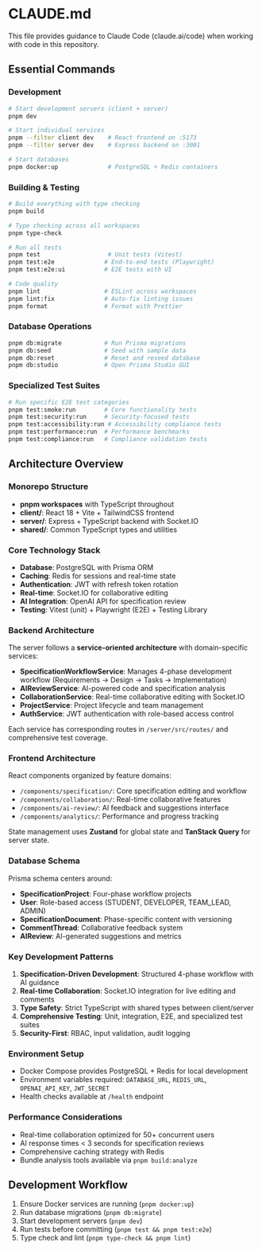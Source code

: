 # CLAUDE.md

This file provides guidance to Claude Code (claude.ai/code) when working with code in this repository.

## Essential Commands

### Development
```bash
# Start development servers (client + server)
pnpm dev

# Start individual services
pnpm --filter client dev    # React frontend on :5173
pnpm --filter server dev    # Express backend on :3001

# Start databases
pnpm docker:up              # PostgreSQL + Redis containers
```

### Building & Testing
```bash
# Build everything with type checking
pnpm build

# Type checking across all workspaces
pnpm type-check

# Run all tests
pnpm test                   # Unit tests (Vitest)
pnpm test:e2e              # End-to-end tests (Playwright)
pnpm test:e2e:ui           # E2E tests with UI

# Code quality
pnpm lint                  # ESLint across workspaces
pnpm lint:fix              # Auto-fix linting issues
pnpm format                # Format with Prettier
```

### Database Operations
```bash
pnpm db:migrate            # Run Prisma migrations
pnpm db:seed               # Seed with sample data
pnpm db:reset              # Reset and reseed database
pnpm db:studio             # Open Prisma Studio GUI
```

### Specialized Test Suites
```bash
# Run specific E2E test categories
pnpm test:smoke:run        # Core functionality tests
pnpm test:security:run     # Security-focused tests
pnpm test:accessibility:run # Accessibility compliance tests
pnpm test:performance:run  # Performance benchmarks
pnpm test:compliance:run   # Compliance validation tests
```

## Architecture Overview

### Monorepo Structure
- **pnpm workspaces** with TypeScript throughout
- **client/**: React 18 + Vite + TailwindCSS frontend
- **server/**: Express + TypeScript backend with Socket.IO
- **shared/**: Common TypeScript types and utilities

### Core Technology Stack
- **Database**: PostgreSQL with Prisma ORM
- **Caching**: Redis for sessions and real-time state
- **Authentication**: JWT with refresh token rotation
- **Real-time**: Socket.IO for collaborative editing
- **AI Integration**: OpenAI API for specification review
- **Testing**: Vitest (unit) + Playwright (E2E) + Testing Library

### Backend Architecture
The server follows a **service-oriented architecture** with domain-specific services:

- **SpecificationWorkflowService**: Manages 4-phase development workflow (Requirements → Design → Tasks → Implementation)
- **AIReviewService**: AI-powered code and specification analysis
- **CollaborationService**: Real-time collaborative editing with Socket.IO
- **ProjectService**: Project lifecycle and team management
- **AuthService**: JWT authentication with role-based access control

Each service has corresponding routes in `/server/src/routes/` and comprehensive test coverage.

### Frontend Architecture
React components organized by feature domains:

- `/components/specification/`: Core specification editing and workflow
- `/components/collaboration/`: Real-time collaborative features
- `/components/ai-review/`: AI feedback and suggestions interface
- `/components/analytics/`: Performance and progress tracking

State management uses **Zustand** for global state and **TanStack Query** for server state.

### Database Schema
Prisma schema centers around:
- **SpecificationProject**: Four-phase workflow projects
- **User**: Role-based access (STUDENT, DEVELOPER, TEAM_LEAD, ADMIN)
- **SpecificationDocument**: Phase-specific content with versioning
- **CommentThread**: Collaborative feedback system
- **AIReview**: AI-generated suggestions and metrics

### Key Development Patterns

1. **Specification-Driven Development**: Structured 4-phase workflow with AI guidance
2. **Real-time Collaboration**: Socket.IO integration for live editing and comments
3. **Type Safety**: Strict TypeScript with shared types between client/server
4. **Comprehensive Testing**: Unit, integration, E2E, and specialized test suites
5. **Security-First**: RBAC, input validation, audit logging

### Environment Setup
- Docker Compose provides PostgreSQL + Redis for local development
- Environment variables required: `DATABASE_URL`, `REDIS_URL`, `OPENAI_API_KEY`, `JWT_SECRET`
- Health checks available at `/health` endpoint

### Performance Considerations
- Real-time collaboration optimized for 50+ concurrent users
- AI response times < 3 seconds for specification reviews
- Comprehensive caching strategy with Redis
- Bundle analysis tools available via `pnpm build:analyze`

## Development Workflow
1. Ensure Docker services are running (`pnpm docker:up`)
2. Run database migrations (`pnpm db:migrate`)
3. Start development servers (`pnpm dev`)
4. Run tests before committing (`pnpm test && pnpm test:e2e`)
5. Type check and lint (`pnpm type-check && pnpm lint`)